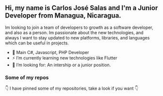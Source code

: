 ## Hi, my name is Carlos José Salas and I'm a Junior Developer from Managua, Nicaragua. 

Im looking to join a team of developers to growth as a software developer, and also as a person. 
Im passionate about the new technologies, and always I want to stay updated to new platforms, libraries, and languages which can be useful in projects.

- 🔭 Main C#, Javascript, PHP Developer
- ⚡ I’m currently learning new technologies like Flutter
- 🤔 I’m looking for: An intership or a junior position.

### Some of my repos

👇 I have pinned some of my repositories, take a look if you want 👇
